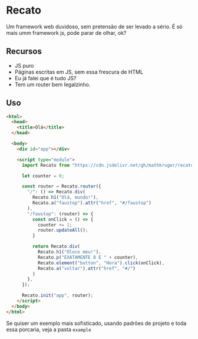 # Recato

Um framework web duvidoso, sem pretensão de ser levado a sério. É só mais umm framework js, pode parar de olhar, ok?

## Recursos

- JS puro
- Páginas escritas em JS, sem essa frescura de HTML
- Eu já falei que é tudo JS?
- Tem um router bem legalzinho.


## Uso


``` html
<html>
  <head>
    <title>Olá</title>
  </head>

  <body>
    <div id="app"></div>

    <script type="module">
      import Recato from "https://cdn.jsdelivr.net/gh/mathkruger/recato/recato.js";

      let counter = 0;

      const router = Recato.router({
        "/": () => Recato.div(
          Recato.h1("Olá, mundo!"),
          Recato.a("faustop").attr("href", "#/faustop")
        ),
        "/faustop": (router) => {
          const onClick = () => {
            counter += 1;
            router.updateAll();
          }

          return Recato.div(
            Recato.h1("Oloco meu!"),
            Recato.p("EXATAMENTE 8 E " + counter),
            Recato.element("button", "Hora").click(onClick),
            Recato.a("voltar").attr("href", "#/")
          )
        },
      });

      Recato.init("app", router);
    </script>
  </body>
</html>
```

Se quiser um exemplo mais sofisticado, usando padrões de projeto e toda essa porcaria, veja a pasta `example`